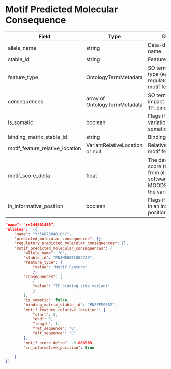 # Motif Predicted Molecular Consequence

| Field             | Type            | Description
|-------------------|-----------------|---------------------
|allele_name|string|Data-derived allele name
stable_id|string|Feature stable id
|feature_type|OntologyTermMetadata|SO term for feature type (eg. transcript, regulatory feature, motif feature)
|consequences|array of OntologyTermMetadata|SO terms for predicted impact ( eg TF_binding_site_variant)
|is_somatic|boolean|Flags if the associated variation is known to be somatic.
|binding_matrix_stable_id|string|Binding matrix stable id
|motif_feature_relative_location|VariantRelativeLocation or null|Relative location on motif feature
|motif_score_delta|float|The deviation from the score (that is derived from alignment software (e.g. MOODS)) caused by the variation.
|in_informative_position|boolean|Flags if the variation is in an informative position.

```json
"name": "rs144601450",
"alleles":  [{
    "name": "Y:56673840:G:C",
    "predicted_molecular_consequences": {},
    "regulatory_predicted_molecular_consequences": {},
    "motif_predicted_molecular_consequences": {
        "allele_name": "C",
        "stable_id": "ENSM00001002745",
        "feature_type": {
            "value": "Motif Feature"
            },
        "consequences": [
            {
            "value": "TF_binding_site_variant"
            }
        ],
        "is_somatic": false,
        "binding_matrix_stable_id": "ENSPFM0352",
        "motif_feature_relative_location": {
            "start": 5,
            "end": 5,
            "length": 1,
            "ref_sequence": "G",   
            "alt_sequence": "C"
        },
        "motif_score_delta": -0.080969,
        "in_informative_position": true
                          
    }
}]
```
